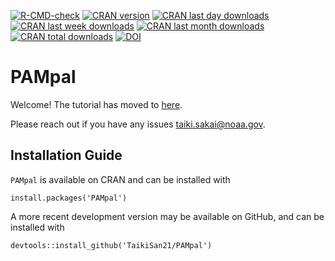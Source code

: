 <!-- badges: start -->
[![R-CMD-check](https://github.com/TaikiSan21/PAMpal/workflows/R-CMD-check/badge.svg)](https://github.com/TaikiSan21/PAMpal/actions)
[![CRAN version](http://www.r-pkg.org/badges/version/PAMpal?color=red)](https://cran.r-project.org/package=PAMpal)
[![CRAN last day downloads](http://cranlogs.r-pkg.org/badges/last-day/PAMpal?color=red)](https://cran.r-project.org/package=PAMpal)
[![CRAN last week downloads](http://cranlogs.r-pkg.org/badges/last-week/PAMpal?color=red)](https://cran.r-project.org/package=PAMpal)
[![CRAN last month downloads](http://cranlogs.r-pkg.org/badges/PAMpal?color=red)](https://cran.r-project.org/package=PAMpal)
[![CRAN total downloads](http://cranlogs.r-pkg.org/badges/grand-total/PAMpal?color=red)](https://cran.r-project.org/package=PAMpal)
[![DOI](https://zenodo.org/badge/295535985.svg)](https://zenodo.org/badge/latestdoi/295535985)
<!-- badges: end -->

# PAMpal

Welcome! The tutorial has moved to [here](https://taikisan21.github.io/PAMpal/).

Please reach out if you have any issues [taiki.sakai@noaa.gov](mailto:taiki.sakai@noaa.gov).

## Installation Guide

`PAMpal` is available on CRAN and can be installed with 

```{r}
install.packages('PAMpal')
```

A more recent development version may be available on GitHub, and can be installed with

```{r}
devtools::install_github('TaikiSan21/PAMpal')
```
